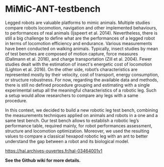 # MiMiC-ANT-testbench

Legged robots are valuable platforms to mimic animals. Multiple studies compare robots locomotion, navigation and other implemented behaviours, to performances of real animals (Ijspeert et al. 2014). Nevertheless, there is still a big challenge to define what are the performances of a legged robot in terms of locomotion efficiency and endurance. Various measurements have been conducted on walking animals. Typically, insect studies by mean of test benches are composed of motion capture, force measures (Dallmann et al. 2016), and charge transportation (Zill et al. 2004). Fewer studies dealt with the estimation of insect's energetic cost of locomotion (Lighton et al. 2016). On the other side, robot’s characteristics are represented mostly by their velocity, cost of transport, energy consumption, or structure robustness. For now, regarding the available data and methods, there is still no defined procedure grouping and estimating with a single experimental setup all the meaningful characteristics of a robotic leg. Such a setup would allow researchers to compare any legs with a same procedure.   

In this context, we decided to build a new robotic leg test bench, combining the measurements techniques applied on animals and robots in a one and a same test bench. Our test bench allows to establish a robotic leg’s performance table, required mainly, for robot performances assessment, structure and locomotion optimization. Moreover, we used the resulting values to compare a classical hexapod robotic leg with an ant to better understand the gap between a robot and its biological model.

https://hal.archives-ouvertes.fr/hal-03464001v1


**See the Github wiki for more details.**

